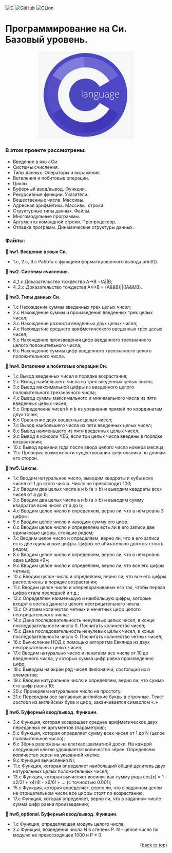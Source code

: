 <a name="readme-top"></a>

![C](https://img.shields.io/badge/c-%2300599C.svg?style=for-the-badge&logo=c&logoColor=white)
![GitHub](https://img.shields.io/badge/github-%23121011.svg?style=for-the-badge&logo=github&logoColor=white)
![CLion](https://img.shields.io/badge/CLion-black?style=for-the-badge&logo=clion&logoColor=white)

# Программирование на Си. Базовый уровень.
<p align="center">
<img src="images/C.png" alt="drawing" width="300"/>
</p>

### В этом проекте рассмотрены: 
- Введение в язык Си.
- Системы счисления.
- Типы данных. Операторы и выражения.
- Ветвления и побитовые операции.
- Циклы.
- Буферный ввод/вывод. Функции.
- Рекурсивные функции. Указатели.
- Вещественные числа. Массивы.
- Адресная арифметика. Массивы, строки.
- Структурные типы данных. Файлы.
- Многомодульные программы.
- Аргументы командной строки. Препроцессор.
- Отладка программ. Динамические структуры данных.

### Файлы:
<strong> &#128194; hw1. Введение в язык Си.</strong> 

* 1.c, 2.c, 3.c Работа с функцией форматированного вывода printf().

<strong> &#128194; hw2. Системы счисления.</strong> 

* 4_1.c Доказательство тождества А->В =!A||B;
* 4_2.c Доказательство тождества А<->В = (A&&B)||(!A&&!B).

<strong> &#128194; hw3. Типы данных Си.</strong> 

* 1.c Нахождение суммы введенных трех целых чисел;
* 2.c Нахождение суммы и произведения введенных трех целых чисел;
* 3.c Нахождение разности введенных двух целых чисел;
* 4.c Нахождение среднего арифметического введенных трех целых чисел;
* 5.c Нахождение произведения цифр введенного трехзначного целого положительного числа;
* 6.c Нахождение суммы цифр введенного трехзначного целого положительного числа.

<strong> &#128194; hw4. Ветвления и побитовые операции Си.</strong> 

* 1.c Вывод введенных чисел в порядке возрастания;
* 2.c Вывод наибольшего числа из трех введенных целых чисел;
* 3.c Вывод максимальной цифры из введенного целого положительного трехзначного числа;
* 4.c Вывод суммы максимального и минимального числа из пяти введенных целых чисел;
* 5.c Определение чисел k и b из уравнения прямой по координатам двух точек;
* 6.c Сравнение двух введенных целых чисел;
* 7.c Вывод наибольшего числа из пяти введенных целых чисел;
* 8.c Вывод наименьшего из пяти введенных целых чисел;
* 9.c Вывод в консоли YES, если три целых числа введены в порядке возрастания;
* 10.c Вывод времени года после ввода целого числа номера месяца;
* 11.c Проверка возможности существования треугольника по длинам его сторон.

<strong> &#128194; hw5. Циклы.</strong> 

* 1.c Вводим натуральное число, выводим квадраты и кубы всех чисел от 1 до этого числа. Число не превосходит 100;
* 2.c Вводим два целых числа a и b (a ≤ b) и выводим квадраты всех чисел от a до b;
* 3.c Вводим два целых числа a и b (a ≤ b) и выводим сумму квадратов всех чисел от a до b;
* 4.c Вводим целое число и определяем, верно ли, что в нём ровно 3 цифры;
* 5.c Вводим целое число и находим сумму его цифр;
* 6.c Вводим целое число и определяем есть ли в его записи две одинаковые цифры, стоящие рядом;
* 7.c Вводим целое число и определяем, верно ли, что в его записи есть две одинаковые цифры. Цифры не обязательно должны стоять рядом;
* 8.c Вводим целое число и определяем, верно ли, что в нём ровно одна цифра «9»;
* 9.c Вводим целое число и определяем, верно ли, что все его цифры четные;
* 10.c Вводим целое число и определяем, верно ли, что все его цифры расположены в порядке возрастания;
* 11.с Вводим целое число и «переворачиваем» его так, чтобы первая цифра стала последней и т.д.;
* 12.c Определяем наименьшую и наибольшую цифры, которые входят в состав данного целого неотрицательного числа;
* 13.c Cчитаем количество четных и нечетных цифр целого неотрицательного числа;
* 14.c Дана последовательность ненулевых целых чисел, в конце последовательности число 0. Посчитать количество чисел;
* 15.c Дана последовательность ненулевых целых чисел, в конце последовательности число 0. Посчитать количество четных чисел;
* 16.c Вычисление НОД с помощью алгоритма Евклида из двух неотрицательных целых чисел;
* 17.c Вводим натурально число и печатаем все числа от 10 до введенного числа, у которых сумма цифр равна произведению цифр;
* 18.c Выводим на экран ряд чисел Фибоначчи, состоящий из n элементов;
* 19.c Вводим натуральное число и определяем, верно ли, что сумма его цифр равна 10;
* 20.c Проверяем натуральное число на простоту;
* 21.c Переводим все заглавные английские буквы в строчные. Tекст состоbn из английских букв и цифр, заканчивается символом «.»

<strong> &#128194; hw6. Буферный ввод/вывод. Функции.</strong> 

* 3.c Функция, которая возвращает среднее арифметическое двух переданных ей аргументов (параметров);
* 5.c Функция, которая определяет сумму всех чисел от 1 до N (целое положительное число);
* 6.c Зёрна разложены на клетках шахматной доски. На каждой следующей клетке удваивается количество зёрен. Определяем количество зерен на указанной клетке;
* 9.c Функция вычисления N!;
* 11.c Функция, которая определяет наибольший общий делитель двух натуральных целых положительных чисел;
* 13.c Функция, которая вычисляет косинус как сумму ряда cos(x) = 1 - x2/2! + x4/4! - x6/6! + ... (с точностью 0.001);
* 15.c Функция, которая определяет, верно ли, что в заданном целом не отрицательном числе все цифры стоят по возрастанию;
* 17.c Функция, которая определяет, верно ли, что в заданном числе сумма цифр равна произведению;

<strong> &#128194; hw6_optional. Буферный ввод/вывод. Функции.</strong> 

* 1.c Функция, определяющая модуль целого числа;
* 2.c Функция, возведения числа N в степень P. N - целое число по модулю не превосходящее 1000 и P ≥ 0;

<p align="right">(<a href="#readme-top">back to top</a>)</p>
